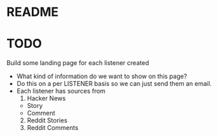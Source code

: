 # README
# TODO
Build some landing page for each listener created
- What kind of information do we want to show on this page?
- Do this on a per LISTENER basis so we can just send them an email.
- Each listener has sources from
  1. Hacker News
    - Story
    - Comment
  2. Reddit Stories
  3. Reddit Comments
